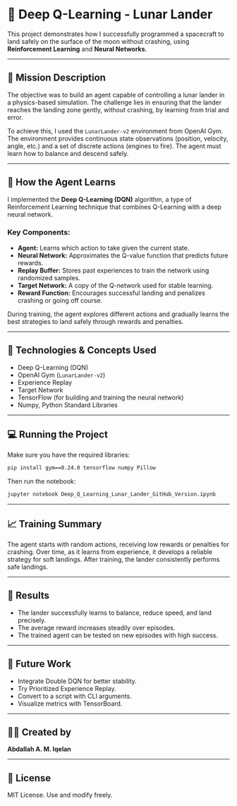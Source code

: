 # 🚀 Deep Q-Learning - Lunar Lander

This project demonstrates how I successfully programmed a spacecraft to land safely on the surface of the moon without crashing, using **Reinforcement Learning** and **Neural Networks**.

---

## 🌌 Mission Description
The objective was to build an agent capable of controlling a lunar lander in a physics-based simulation. The challenge lies in ensuring that the lander reaches the landing zone gently, without crashing, by learning from trial and error.

To achieve this, I used the `LunarLander-v2` environment from OpenAI Gym. The environment provides continuous state observations (position, velocity, angle, etc.) and a set of discrete actions (engines to fire). The agent must learn how to balance and descend safely.

---

## 🤖 How the Agent Learns
I implemented the **Deep Q-Learning (DQN)** algorithm, a type of Reinforcement Learning technique that combines Q-Learning with a deep neural network.

### Key Components:
- **Agent:** Learns which action to take given the current state.
- **Neural Network:** Approximates the Q-value function that predicts future rewards.
- **Replay Buffer:** Stores past experiences to train the network using randomized samples.
- **Target Network:** A copy of the Q-network used for stable learning.
- **Reward Function:** Encourages successful landing and penalizes crashing or going off course.

During training, the agent explores different actions and gradually learns the best strategies to land safely through rewards and penalties.

---

## 🧠 Technologies & Concepts Used
- Deep Q-Learning (DQN)
- OpenAI Gym (`LunarLander-v2`)
- Experience Replay
- Target Network
- TensorFlow (for building and training the neural network)
- Numpy, Python Standard Libraries

---

## 💻 Running the Project
Make sure you have the required libraries:

```bash
pip install gym==0.24.0 tensorflow numpy Pillow
```

Then run the notebook:
```bash
jupyter notebook Deep_Q_Learning_Lunar_Lander_GitHub_Version.ipynb
```

---

## 📈 Training Summary
The agent starts with random actions, receiving low rewards or penalties for crashing. Over time, as it learns from experience, it develops a reliable strategy for soft landings. After training, the lander consistently performs safe landings.

---

## 🚀 Results
- The lander successfully learns to balance, reduce speed, and land precisely.
- The average reward increases steadily over episodes.
- The trained agent can be tested on new episodes with high success.

---

## 🔭 Future Work
- Integrate Double DQN for better stability.
- Try Prioritized Experience Replay.
- Convert to a script with CLI arguments.
- Visualize metrics with TensorBoard.

---

## 👨‍💻 Created by
**Abdallah A. M. Iqelan**

---

## 📜 License
MIT License. Use and modify freely.

